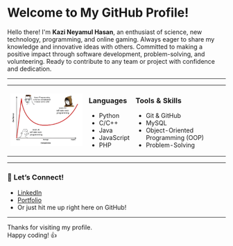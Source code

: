 # Welcome to My GitHub Profile!  

Hello there! I'm **Kazi Neyamul Hasan**, an enthusiast of science, new technology, programming, and online gaming. Always eager to share my knowledge and innovative ideas with others. Committed to making a positive impact through software development, problem-solving, and volunteering. Ready to contribute to any team or project with confidence and dedication.  

---

<table>
  <tr>
    <td>
      <img src="IMG/nnr.jpg" alt="GitHub Stats" width="300"/>
    </td>
    <td>
      <h3>Languages</h3>
      <ul>
        <li>Python</li>
        <li>C/C++</li>
        <li>Java</li>
        <li>JavaScript</li>
        <li>PHP</li>
      </ul>
    </td>
    <td>
      <h3>Tools & Skills</h3>
      <ul>
        <li>Git & GitHub</li>
        <li>MySQL</li>
        <li>Object-Oriented Programming (OOP)</li>
        <li>Problem-Solving</li>
      </ul>
    </td>
  </tr>
</table>

---

### 💬 **Let’s Connect!**  
- [LinkedIn](https://www.linkedin.com/in/kazi-neyamul-hasan-1376201bb/)  
- [Portfolio](https://neyamul-hasan14.github.io/Neyamul-Hasan-Portfolio/)  
- Or just hit me up right here on GitHub!  

---

Thanks for visiting my profile.  
Happy coding! 👍  
